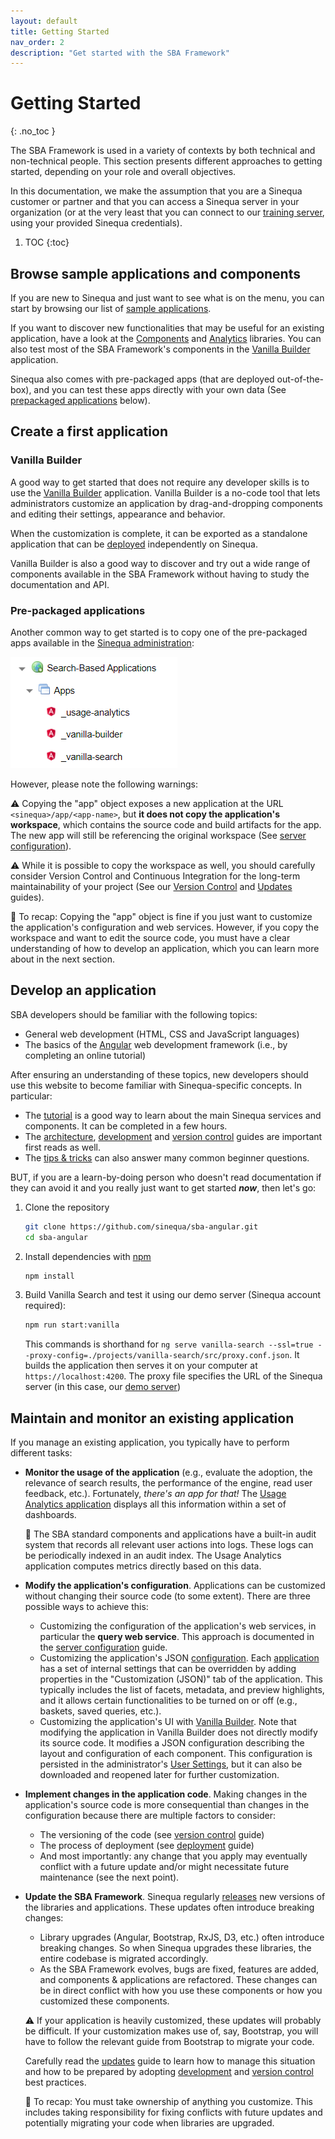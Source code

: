 ```yaml
---
layout: default
title: Getting Started
nav_order: 2
description: "Get started with the SBA Framework"
---
```


# Getting Started
{: .no_toc }

The SBA Framework is used in a variety of contexts by both technical and non-technical people. This section presents different approaches to getting started, depending on your role and overall objectives.

In this documentation, we make the assumption that you are a Sinequa customer or partner and that you can access a Sinequa server in your organization (or at the very least that you can connect to our [training server](https://vm-su-sba.sinequa.com:13343), using your provided Sinequa credentials).

1. TOC
{:toc}

## Browse sample applications and components

If you are new to Sinequa and just want to see what is on the menu, you can start by browsing our list of [sample applications](apps/apps.html).

If you want to discover new functionalities that may be useful for an existing application, have a look at the [Components](libraries/components/components.html) and [Analytics](libraries/analytics/analytics.html) libraries. You can also test most of the SBA Framework's components in the [Vanilla Builder](#vanilla-builder) application.

Sinequa also comes with pre-packaged apps (that are deployed out-of-the-box), and you can test these apps directly with your own data (See [prepackaged applications](#pre-packaged-applications) below).

## Create a first application

### Vanilla Builder

A good way to get started that does not require any developer skills is to use the [Vanilla Builder](apps/5-vanilla-builder.html) application. Vanilla Builder is a no-code tool that lets administrators customize an application by drag-and-dropping components and editing their settings, appearance and behavior.

When the customization is complete, it can be exported as a standalone application that can be [deployed](guides/4-deployment.html) independently on Sinequa.

Vanilla Builder is also a good way to discover and try out a wide range of components available in the SBA Framework without having to study the documentation and API.

### Pre-packaged applications

Another common way to get started is to copy one of the pre-packaged apps available in the [Sinequa administration](guides/2-server-config.html):

![Prepackaged applications](assets/gettingstarted/prepackaged-apps.png)

However, please note the following warnings:

⚠️ Copying the "app" object exposes a new application at the URL `<sinequa>/app/<app-name>`, but **it does not copy the application's workspace**, which contains the source code and build artifacts for the app. The new app will still be referencing the original workspace (See [server configuration](guides/2-server-config.html)).

⚠️ While it is possible to copy the workspace as well, you should carefully consider Version Control and Continuous Integration for the long-term maintainability of your project (See our [Version Control](guides/5-version-control.html) and [Updates](guides/6-updates.html) guides).

📝 To recap: Copying the "app" object is fine if you just want to customize the application's configuration and web services. However, if you copy the workspace and want to edit the source code, you must have a clear understanding of how to develop an application, which you can learn more about in the next section.

## Develop an application

SBA developers should be familiar with the following topics:

- General web development (HTML, CSS and JavaScript languages)
- The basics of the [Angular](https://angular.io/tutorial) web development framework (i.e., by completing an online tutorial)

After ensuring an understanding of these topics, new developers should use this website to become familiar with Sinequa-specific concepts. In particular:

- The [tutorial](tutorial/tutorial.html) is a good way to learn about the main Sinequa services and components. It can be completed in a few hours.
- The [architecture](guides/1-architecture.html), [development](guides/3-development.html) and [version control](guides/5-version-control.html) guides are important first reads as well.
- The [tips & tricks](tipstricks/tipstricks.html) can also answer many common beginner questions.

BUT, if you are a learn-by-doing person who doesn't read documentation if they can avoid it and you really just want to get started ***now***, then let's go:

1. Clone the repository

    ```bash
    git clone https://github.com/sinequa/sba-angular.git
    cd sba-angular
    ```

2. Install dependencies with [npm](https://www.npmjs.com/)

    ```bash
    npm install
    ```

3. Build Vanilla Search and test it using our demo server (Sinequa account required):

    ```bash
    npm run start:vanilla
    ```

    This commands is shorthand for `ng serve vanilla-search --ssl=true --proxy-config=./projects/vanilla-search/src/proxy.conf.json`. It builds the application then serves it on your computer at `https://localhost:4200`. The proxy file specifies the URL of the Sinequa server (in this case, our [demo server](https://vm-su-sba.sinequa.com:13343))

## Maintain and monitor an existing application

If you manage an existing application, you typically have to perform different tasks:

- **Monitor the usage of the application** (e.g., evaluate the adoption, the relevance of search results, the performance of the engine, read user feedback, etc.). Fortunately, *there's an app for that!* The [Usage Analytics application](apps/4-usage-analytics.html) displays all this information within a set of dashboards.

  📝 The SBA standard components and applications have a built-in audit system that records all relevant user actions into logs. These logs can be periodically indexed in an audit index. The Usage Analytics application computes metrics directly based on this data.

- **Modify the application's configuration**. Applications can be customized without changing their source code (to some extent). There are three possible ways to achieve this:

  - Customizing the configuration of the application's web services, in particular the **query web service**. This approach is documented in the [server configuration](guides/2-server-config.html) guide.
  - Customizing the application's JSON [configuration](tipstricks/configuration.html). Each [application](apps/apps.html) has a set of internal settings that can be overridden by adding properties in the "Customization (JSON)" tab of the application. This typically includes the list of facets, metadata, and preview highlights, and it allows certain functionalities to be turned on or off (e.g., baskets, saved queries, etc.).
  - Customizing the application's UI with [Vanilla Builder](apps/5-vanilla-builder.html). Note that modifying the application in Vanilla Builder does not directly modify its source code. It modifies a JSON configuration describing the layout and configuration of each component. This configuration is persisted in the administrator's [User Settings](tipstricks/user-settings.html), but it can also be downloaded and reopened later for further customization.

- **Implement changes in the application code**. Making changes in the application's source code is more consequential than changes in the configuration because there are multiple factors to consider:

  - The versioning of the code (see [version control](guides/5-version-control.html) guide)
  - The process of deployment (see [deployment](guides/4-deployment.html) guide)
  - And most importantly: any change that you apply may eventually conflict with a future update and/or might necessitate future maintenance (see the next point).

- **Update the SBA Framework**. Sinequa regularly [releases](releases/releases.html) new versions of the libraries and applications. These updates often introduce breaking changes:

  - Library upgrades (Angular, Bootstrap, RxJS, D3, etc.) often introduce breaking changes. So when Sinequa upgrades these libraries, the entire codebase is migrated accordingly.
  - As the SBA Framework evolves, bugs are fixed, features are added, and components & applications are refactored. These changes can be in direct conflict with how you use these components or how you customized these components.

  ⚠️ If your application is heavily customized, these updates will probably be difficult. If your customization makes use of, say, Bootstrap, you will have to follow the relevant guide from Bootstrap to migrate your code.

  Carefully read the [updates](guides/6-updates.html) guide to learn how to manage this situation and how to be prepared by adopting [development](guides/3-development.html) and [version control](guides/5-version-control.html) best practices.

  📝 To recap: You must take ownership of anything you customize. This includes taking responsibility for fixing conflicts with future updates and potentially migrating your code when libraries are upgraded.
  